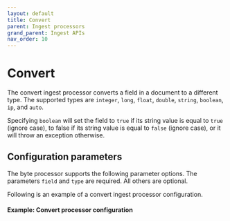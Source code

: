 ```yaml
---
layout: default
title: Convert
parent: Ingest processors 
grand_parent: Ingest APIs
nav_order: 10
---
```


# Convert

The convert ingest processor converts a field in a document to a different type. The supported types are `integer`, `long`, `float`, `double`, `string`, `boolean`, `ip`, and `auto`.

Specifying `boolean` will set the field to `true` if its string value is equal to `true` (ignore case), to false if its string value is equal to `false` (ignore case), or it will throw an exception otherwise.

## Configuration parameters

The byte processor supports the following parameter options. The parameters `field` and `type` are required. All others are optional. 

Following is an example of a convert ingest processor configuration.

#### Example: Convert processor configuration

```json

```